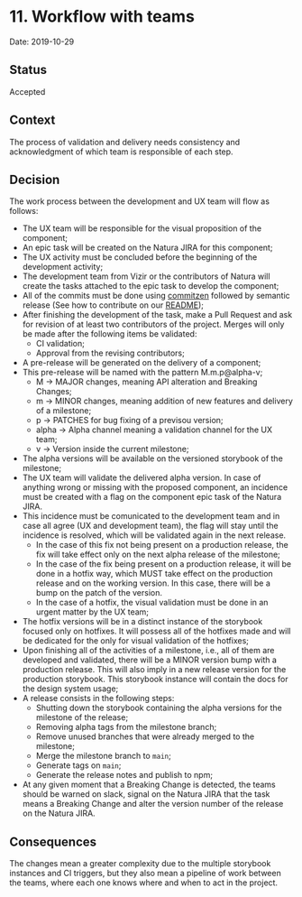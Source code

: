 # 11. Workflow with teams

Date: 2019-10-29

## Status

Accepted

## Context

The process of validation and delivery needs consistency and acknowledgment of which team is responsible of each step.

## Decision

The work process between the development and UX team will flow as follows:
- The UX team will be responsible for the visual proposition of the component;
- An epic task will be created on the Natura JIRA for this component;
- The UX activity must be concluded before the beginning of the development activity;
- The development team from Vizir or the contributors of Natura will create the tasks attached to the epic task to develop the component;
- All of the commits must be done using [commitzen](https://www.npmjs.com/package/commitizen) followed by semantic release (See how to contribute on our [README](../../README.md));
- After finishing the development of the task, make a Pull Request and ask for revision of at least two contributors of the project. Merges will only be made after the following items be validated:
  - CI validation;
  - Approval from the revising contributors;
- A pre-release will be generated on the delivery of a component;
- This pre-release will be named with the pattern M.m.p@alpha-v;
  - M &rarr; MAJOR changes, meaning API alteration and Breaking Changes;
  - m &rarr; MINOR changes, meaning addition of new features and delivery of a milestone;
  - p &rarr; PATCHES for bug fixing of a previsou version;
  - alpha &rarr; Alpha channel meaning a validation channel for the UX team;
  - v &rarr; Version inside the current milestone;
- The alpha versions will be available on the versioned storybook of the milestone;
- The UX team will validate the delivered alpha version. In case of anything wrong or missing with the proposed component, an incidence must be created with a flag on the component epic task of the Natura JIRA.
- This incidence must be comunicated to the development team and in case all agree (UX and development team), the flag will stay until the incidence is resolved, which will be validated again in the next release.
  - In the case of this fix not being present on a production release, the fix will take effect only on the next alpha release of the milestone;
  - In the case of the fix being present on a production release, it will be done in a hotfix way, which MUST take effect on the production release and on the working version. In this case, there will be a bump on the patch of the version.
  - In the case of a hotfix, the visual validation must be done in an urgent matter by the UX team;
- The hotfix versions will be in a distinct instance of the storybook focused only on hotfixes. It will possess all of the hotfixes made and will be dedicated for the only for visual validation of the hotfixes;
- Upon finishing all of the activities of a milestone, i.e., all of them are developed and validated, there will be a MINOR version bump with a production release. This will also imply in a new release version for the production storybook. This storybook instance will contain the docs for the design system usage;
- A release consists in the following steps:
  - Shutting down the storybook containing the alpha versions for the milestone of the release;
  - Removing alpha tags from the milestone branch;
  - Remove unused branches that were already merged to the milestone;
  - Merge the milestone branch to `main`;
  - Generate tags on `main`;
  - Generate the release notes and publish to npm;
- At any given moment that a Breaking Change is detected, the teams should be warned on slack, signal on the Natura JIRA that the task means a Breaking Change and alter the version number of the release on the Natura JIRA.

## Consequences

The changes mean a greater complexity due to the multiple storybook instances and CI triggers, but they also mean a pipeline of work between the teams, where each one knows where and when to act in the project.
